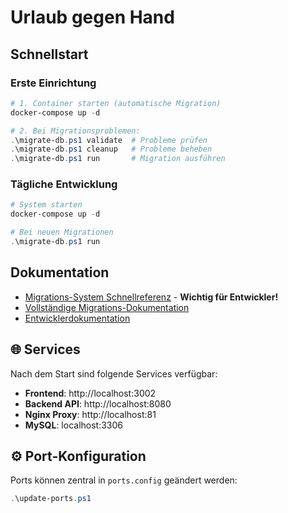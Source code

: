 # Urlaub gegen Hand

## Schnellstart

### Erste Einrichtung
```powershell
# 1. Container starten (automatische Migration)
docker-compose up -d

# 2. Bei Migrationsproblemen:
.\migrate-db.ps1 validate  # Probleme prüfen
.\migrate-db.ps1 cleanup   # Probleme beheben
.\migrate-db.ps1 run       # Migration ausführen
```

### Tägliche Entwicklung
```powershell
# System starten
docker-compose up -d

# Bei neuen Migrationen
.\migrate-db.ps1 run
```

## Dokumentation

* [Migrations-System Schnellreferenz](MIGRATION-QUICK-REFERENCE.md) - **Wichtig für Entwickler!**
* [Vollständige Migrations-Dokumentation](MIGRATION-SYSTEM.md)
* [Entwicklerdokumentation](Docs/development/README.md)

## 🌐 Services

Nach dem Start sind folgende Services verfügbar:
- **Frontend**: http://localhost:3002
- **Backend API**: http://localhost:8080  
- **Nginx Proxy**: http://localhost:81
- **MySQL**: localhost:3306

## ⚙️ Port-Konfiguration

Ports können zentral in `ports.config` geändert werden:
```powershell
.\update-ports.ps1
```
